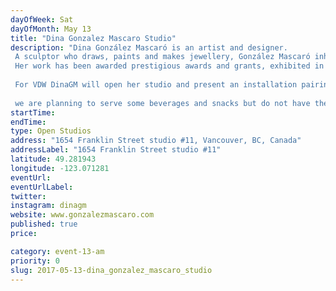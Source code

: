 ```yaml
---
dayOfWeek: Sat
dayOfMonth: May 13
title: "Dina Gonzalez Mascaro Studio"
description: "Dina González Mascaró is an artist and designer.  A sculptor who draws, paints and makes jewellery, González Mascaró inhabits the dual worlds of art and design. Her work has been awarded prestigious awards and grants, exhibited in national and international design fairs, commissioned internationally, published in books and featured in print and digital media.  For VDW DinaGM will open her studio and present an installation pairing artworks (drawing / painting) with jewellery design pieces. This installation of artwork and design objects that reference and influence each other shows the imperceptible line between art and design.  we are planning to serve some beverages and snacks but do not have the details at this time."
startTime: 
endTime: 
type: Open Studios
address: "1654 Franklin Street studio #11, Vancouver, BC, Canada"
addressLabel: "1654 Franklin Street studio #11"
latitude: 49.281943
longitude: -123.071281
eventUrl: 
eventUrlLabel: 
twitter: 
instagram: dinagm
website: www.gonzalezmascaro.com
published: true
price: 

category: event-13-am
priority: 0
slug: 2017-05-13-dina_gonzalez_mascaro_studio
---
```

